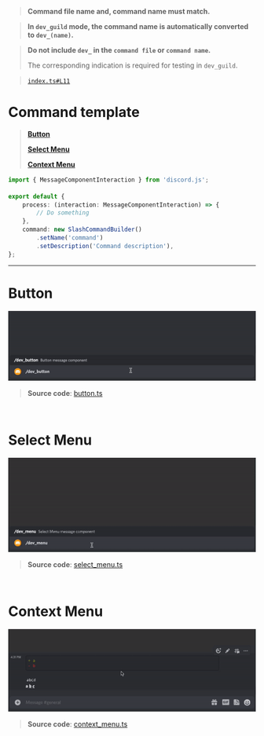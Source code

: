 > **Command file name and, command name must match.**

> **In `dev_guild` mode, the command name is automatically converted to `dev_(name)`.**

> **Do not include `dev_` in the `command file` or `command name`.**
>
> The corresponding indication is required for testing in `dev_guild`.

> [`index.ts#L11`](https://github.com/tsukiroku/discord-interaction-template/blob/main/index.ts#L1)

# Command template

> [**Button**](#button)
>
> [**Select Menu**](#select-menu)
>
> [**Context Menu**](#context-menu)

```ts
import { MessageComponentInteraction } from 'discord.js';

export default {
    process: (interaction: MessageComponentInteraction) => {
        // Do something
    },
    command: new SlashCommandBuilder()
        .setName('command')
        .setDescription('Command description'),
};
```

---

# Button

![](../resource/button.gif)

> **Source code**: [button.ts](./examples/button.ts)

<br>

# Select Menu

![](../resource/select_menu.gif)

> **Source code**: [select_menu.ts](./examples/select_menu.ts)

<br>

# Context Menu

![](../resource/context_menu.gif)

> **Source code**: [context_menu.ts](./examples/context_menu.ts)
